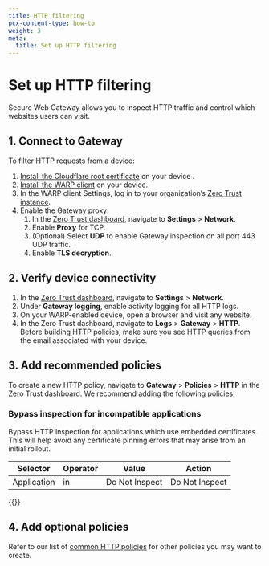 ```yaml
---
title: HTTP filtering
pcx-content-type: how-to
weight: 3
meta:
  title: Set up HTTP filtering
---
```


# Set up HTTP filtering

Secure Web Gateway allows you to inspect HTTP traffic and control which websites users can visit.

## 1. Connect to Gateway

To filter HTTP requests from a device:

1. [Install the Cloudflare root certificate](/cloudflare-one/connections/connect-devices/warp/install-cloudflare-cert/) on your device .
2. [Install the WARP client](/cloudflare-one/connections/connect-devices/warp/deployment/) on your device.
3. In the WARP client Settings, log in to your organization’s [Zero Trust instance](/cloudflare-one/glossary/#team-name).
4. Enable the Gateway proxy:
    1. In the [Zero Trust dashboard](https://dash.teams.cloudflare.com), navigate to **Settings** > **Network**.
    2. Enable **Proxy** for TCP.
    3. (Optional) Select **UDP** to enable Gateway inspection on all port 443 UDP traffic.
    4. Enable **TLS decryption**.

## 2. Verify device connectivity

1. In the [Zero Trust dashboard](https://dash.teams.cloudflare.com), navigate to **Settings** > **Network**.
2. Under **Gateway logging**, enable activity logging for all HTTP logs.
3. On your WARP-enabled device, open a browser and visit any website.
4. In the Zero Trust dashboard, navigate to **Logs** > **Gateway** > **HTTP**. Before building HTTP policies, make sure you see HTTP queries from the email associated with your device.

## 3. Add recommended policies

To create a new HTTP policy, navigate to **Gateway** > **Policies** > **HTTP** in the Zero Trust dashboard. 
We recommend adding the following policies:

### Bypass inspection for incompatible applications

Bypass HTTP inspection for applications which use embedded certificates.
This will help avoid any certificate pinning errors that may arise from an initial rollout.

| Selector      | Operator | Value           | Action         |
| --------------| ---------| ----------------| -------------- |
| Application   | in       | Do Not Inspect | Do Not Inspect |

  {{<render file="_policies-recommended.md">}}

## 4. Add optional policies

Refer to our list of [common HTTP policies](/cloudflare-one/policies/filtering/http-policies/common-policies) for other policies you may want to create.
